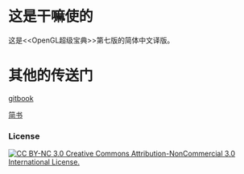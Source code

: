 # 这是干嘛使的
这是&lt;&lt;OpenGL超级宝典&gt;&gt;第七版的简体中文译版。

# 其他的传送门
[gitbook](https://www.gitbook.com/book/shawhen/opengl-super-bible-7th-zhcn/details)

[简书](http://www.jianshu.com/notebooks/2743067/latest)

### License ###
[![CC BY-NC 3.0](http://i.creativecommons.org/l/by-nc/3.0/88x31.png) Creative Commons Attribution-NonCommercial 3.0 International License.](http://creativecommons.org/licenses/by-nc/3.0)
